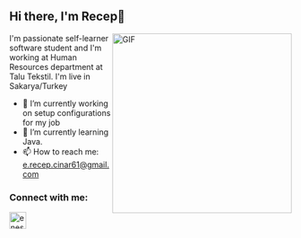   ## Hi there, I'm Recep👋


  <img align="right" alt="GIF" width="320" src="https://64.media.tumblr.com/568d3e7a09e526859bfac355de0302aa/tumblr_mzzq9cAoAC1ql8t12o1_500.gifv" />

 
 I'm passionate self-learner software student and I'm working at Human Resources department at Talu Tekstil. 
 I'm live in Sakarya/Turkey 

- 🔭 I’m currently working on setup configurations for my job
- 🌱 I’m currently learning Java.
- 📫 How to reach me: e.recep.cinar61@gmail.com

<h3 align="left">Connect with me:</h3>
<p align="left">
<a href="https://www.linkedin.com/in/enesrecepcinar/" target="blank"><img align="center" src="https://velanovascular.com/wp-content/uploads/2020/06/LinkedIn.png" alt="enes reep cinar" height="30" width="30" /></a>
